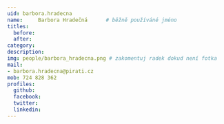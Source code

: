 ```yaml
---
uid: barbora.hradecna
name:     Barbora Hradečná  	# běžně používáné jméno
titles:
  before:
  after:
category:
description: 
img: people/barbora_hradecna.png # zakomentuj radek dokud není fotka
mail:
- barbora.hradecna@pirati.cz
mob: 724 828 362
profiles:
  github:
  facebook:
  twitter:
  linkedin:
---
```


